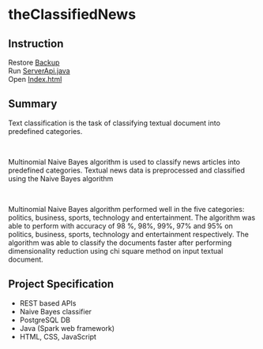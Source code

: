 # theClassifiedNews

## Instruction
Restore [Backup](https://github.com/Suranjan77/theClassifiedNews/blob/master/DB/db_backup_postgres "postgres_sql_backup on postgreSql")<br>
Run [ServerApi.java](https://github.com/Suranjan77/theClassifiedNews/blob/master/src/main/java/com/classified/webApi/ServerApi.java "ServerApi.java")<br>
Open [Index.html](https://github.com/Suranjan77/theClassifiedNews/blob/master/classifiednews/index.html"Frontend")

## Summary
<p>Text classification is the task of classifying textual document into predefined categories.</p><br>
<p>Multinomial Naive Bayes algorithm is used to classify news articles into predefined
categories. Textual news data is preprocessed and classified using the Naive Bayes algorithm </p><br>
<p>Multinomial Naive Bayes algorithm performed well in the five categories: politics,
business, sports, technology and entertainment. The algorithm was able to perform with
accuracy of 98 %, 98%, 99%, 97% and 95% on politics, business, sports, technology and
entertainment respectively. The algorithm was able to classify the documents faster after
performing dimensionality reduction using chi square method on input textual document.</p>

## Project Specification
* REST based APIs
* Naive Bayes classifier
* PostgreSQL DB
* Java (Spark web framework)
* HTML, CSS, JavaScript
